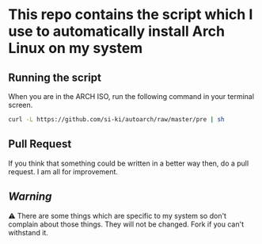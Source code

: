 # This repo contains the script which I use to automatically install Arch Linux on my system

## Running the script

When you are in the ARCH ISO, run the following command in your terminal screen.

```sh
curl -L https://github.com/si-ki/autoarch/raw/master/pre | sh
```

## Pull Request

If you think that something could be written in a better way then, do a pull request. I am all for improvement.

## ***Warning***

⚠️ There are some things which are specific to my system so don't complain about those things. They will not be changed. Fork if you can't withstand it.
